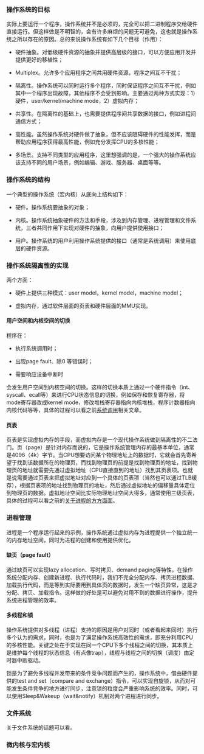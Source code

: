 
### 操作系统的目标

实际上要运行一个程序，操作系统并不是必须的，完全可以把二进制程序交给硬件直接运行。但这样做是不明智的，会有许多麻烦的问题无可避免，这也就是操作系统之所以存在的原因。总的来说操作系统有如下几个目标（作用）：

- 硬件抽象。对低级硬件资源的抽象并提供高层级的接口，可以方便应用开发并提供更好的移植性；

- Multiplex。允许多个应用程序之间共用硬件资源，程序之间互不干扰；

- 隔离性。操作系统可以同时运行多个程序，同时保证程序之间互不干扰，例如其中一个程序出现故障，其他程序不会受到影响。主要通过两种方式实现：1）硬件，user/kernel/machine mode，2）虚拟内存；

- 共享性。在隔离性的基础上，也需要提供程序间共享数据的接口，例如进程间通信方式；

- 高性能。虽然操作系统对硬件做了抽象，但不应该阻碍硬件的性能发挥，而是帮助应用程序获得最高性能，例如充分发挥CPU的多核性能；

- 多场景。支持不同类型的应用程序，这里想强调的是，一个强大的操作系统应该支持不同的用户场景，例如编辑、游戏、服务器、桌面等等。

### 操作系统的结构

一个典型的操作系统（宏内核）从底向上结构如下：

- 硬件。操作系统要抽象的对象；

- 内核。操作系统抽象硬件的方法和手段，涉及到内存管理、进程管理和文件系统，三者共同作用下实现对硬件的抽象，向用户提供使用接口；

- 用户。操作系统的用户利用操作系统提供的接口（通常是系统调用）来使用底层的硬件资源。

### 操作系统隔离性的实现

两个方面：

- 硬件上提供三种模式：user model，kernel model，machine model；

- 虚拟内存，通过软件层面的页表和硬件层面的MMU实现。

#### 用户空间和内核空间的切换

程序在：

- 执行系统调用时；

- 出现page fault、除0 等错误时；

- 需要响应设备中断时

会发生用户空间到内核空间的切换。这样的切换本质上通过一个硬件指令（int、syscall、ecall等）来进行CPU状态信息的切换，例如保存和恢复寄存器，将mode寄存器改成kernel mode，修改堆栈寄存器指向内核堆栈，程序计数器指向内核代码等等，具体的过程可以看之前[系统调用]()相关文章。

#### 页表

页表是实现虚拟内存的手段，而虚拟内存是一个现代操作系统做到隔离性的不二法门。页（page）是针对内存而说的，它是操作系统管理内存的最基本单位，通常是4096（4k）字节。当CPU想要访问某个物理地址上的数据时，它就会首先寄希望于找到该数据所在的物理页，而找到物理页的前提是找到物理页的地址，找到物理页的地址就需要先通过虚拟地址（CPU直接直到的地址）找到其页表项。也就是说需要通过页表来把虚拟地址对应到一个具体的页表项（当然也可以通过TLB缓存），根据页表项的地址找到物理页的地址，然后通过虚拟地址的偏移量具体定位到物理页的数据。虚拟地址空间比实际物理地址空间大得多，通常使用三级页表，具体的过程可以看之前的[关于进程的方方面面]()。

### 进程管理

进程是一个程序运行起来的示例，操作系统通过虚拟内存为进程提供一个独立统一的内存地址空间，同时为进程的创建和使用提供优化。

#### 缺页（page fault）

通过缺页可以实现lazy allocation、写时拷贝、demand paging等特性，在操作系统分配内存、创建新进程、执行代码时，我们不完全分配内存、拷贝进程数据、加载执行代码，而是等到实际要用到具体页的数据时，发生一个缺页异常，这是才分配、拷贝、加载指令。这样做的好处是可以避免对用不到的数据进行操作，提升系统进程管理的效率。

#### 多线程和锁

操作系统提供对多线程（进程）支持的原因是用户对同时（或者看起来同时）执行多个认为的需求，同时，也是为了满足操作系统高效性的需求，即充分利用CPU的多核性能。关键之处在于实现在同一个CPU下多个线程之间的切换，其本质上是维护每个线程的状态信息（有点像trap），线程与线程之间的切换（调度）由定时器中断驱动。

锁是为了避免多线程并发带来的条件竞争问题而产生的，操作系统中，借由硬件提供的test and set（compare and exchange）指令，可以实现自旋锁，从而对可能发生条件竞争的地方进行同步，注意锁的粒度会严重影响系统的效率。同时，可以使用Sleep&Wakeup（wait&notify）机制对两个进程进行同步。

### 文件系统

关于文件系统的话题可以看[]()。

### 微内核与宏内核


